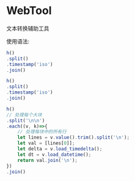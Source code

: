 # WebTool

文本转换辅助工具

使用语法:

```javascript
h()
.split()
.timestamp('iso')
.join()
```


```javascript
h()
.split()
.timestamp('iso')
.join()
```


```javascript
h()
// 处理每个大块
.split('\n\n')
.each((v, k)=>{
    // 处理每块中的所有行
    let lines = v.value().trim().split('\n');
    let val = [lines[0]];
    let delta = v.load_timedelta();
    let dt = v.load_datetime();
    return val.join('\n');
})
.join()
```
